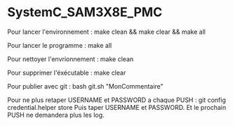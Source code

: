 # SystemC_SAM3X8E_PMC

Pour lancer l'environnement :
make clean && make clear && make all

Pour lancer le programme :
make all

Pour nettoyer l'envrionnement :
make clean

Pour supprimer l'éxécutable :
make clear

Pour publier avec git :
bash git.sh "MonCommentaire"

Pour ne plus retaper USERNAME et PASSWORD a chaque PUSH :
git config credential.helper store
Puis taper USERNAME et PASSWORD. Et le prochain PUSH ne demandera plus les log.

